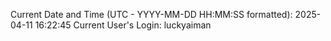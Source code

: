 Current Date and Time (UTC - YYYY-MM-DD HH:MM:SS formatted): 2025-04-11 16:22:45
Current User's Login: luckyaiman
